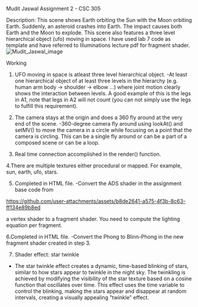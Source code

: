 Mudit Jaswal
Assignment 2 - CSC 305	


Description:
This scene shows Earth orbiting the Sun with the Moon orbiting Earth. Suddenly, an asteroid crashes into Earth. The impact causes both Earth and the Moon to explode. This scene also features a three level hierarchical object (ufo) moving in space. I have used lab 7 code as template and have referred to Illuminations lecture pdf for fragment shader.
![Mudit_Jaswal_image](https://github.com/user-attachments/assets/6a608993-8430-4581-9ff9-c37d595d7fde)


Working
1. UFO moving in space is atleast three level hierarchical object. 
-At least one hierarchical object of at least three levels in the hierarchy  (e.g. human arm body -> shoulder -> elbow ...) where joint motion clearly shows the interaction between levels. A good example of this is the legs in A1, note that legs in A2 will not count (you can not simply use the legs to fulfill this requirement).

2. The camera stays at the origin and does a 360 fly around at the very end of the scene.
-360-degree camera fly around using lookAt() and setMV() to move the camera in a circle while focusing on a point that the camera is circling. This can be a single fly around or can be a part of a composed scene or can be a loop.

3. Real time connection accomplished in the render() function.

4.There are multiple textures either procedural or mapped. For example, sun, earth, ufo, stars.

5. Completed in HTML file. 
-Convert the ADS shader in the assignment base code from 

https://github.com/user-attachments/assets/b8de2641-a575-4f3b-8c63-ff134e89b8ed

a vertex shader to a fragment shader. You need to compute the lighting equation per fragment.

6.Completed in HTML file.
-Convert the Phong to Blinn-Phong in the new fragment shader created in step 3.

7. Shader effect: star twinkle
- The star twinkle effect creates a dynamic, time-based blinking of stars, similar to how stars appear to twinkle in the night sky. The twinkling is achieved by modifying the visibility of the star texture based on a cosine function that oscillates over time. This effect uses the time variable to control the blinking, making the stars appear and disappear at random intervals, creating a visually appealing "twinkle" effect.
